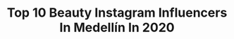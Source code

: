 ---
title: Top 10 Beauty Instagram Influencers In Medellín In 2020
description: >-
  Find top beauty Instagram influencers in Medellín in 2020. Most popular hashtags: #beauty #colombia #medellin #makeup.
platform: Instagram
profiles:
  - username: "chdermatologia"
    fullname: >-
      CLAUDIA HERNÁNDEZ
    location: "Colombia"
    followers: 71707
    engagement: 163
    commentsToLikes: 0.023860
    id: ck0w71ryubc2d0i19xvjyd5io
    verified: false
    hashtags: "#makeup, #retinoids, #coronavirus, #coronavirusalert"
  - username: "vanessadonatoo"
    fullname: >-
      Vanessa Donato
    location: "Colombia"
    followers: 4297
    engagement: 1285
    commentsToLikes: 0.076882
    id: ck5bwxdflmlf90i11xhqnxoqr
    verified: false
    hashtags: "#portrait, #inspirarion, #woman, #livenza"
  - username: "camiavellam"
    fullname: >-
      Camila Avella M 🦀
    location: "Colombia"
    followers: 354815
    engagement: 220
    commentsToLikes: 0.009240
    id: ck5c0pucztm3s0i11gxfqsu1r
    verified: true
    hashtags: "#mondayvibes, #quarantine, #desafiosuperhumanos2018, #medellin"
  - username: "jesusbarrios12"
    fullname: >-
      Jesús Barrios
    location: "Colombia"
    followers: 12916
    engagement: 385
    commentsToLikes: 0.035171
    id: ck5zvrfhz4sbg0i14zg3iflq8
    verified: false
    hashtags: "#maratonista, #mihadamadrina, #fotografia, #dise"
  - username: "axloz"
    fullname: >-
      Andres López
    location: "Colombia"
    followers: 295359
    engagement: 358
    commentsToLikes: 0.014560
    id: ck5c5l7dv3on90i116368wzs8
    verified: false
    hashtags: "#hauslabs, #gayboy, #stayhome, #covid"
  - username: "hernanboterostudio"
    fullname: >-
      Hernán Botero
    location: "Colombia"
    followers: 103270
    engagement: 127
    commentsToLikes: 0.016039
    id: ck5hgzj7y5m5g0i11a8ilenlg
    verified: false
    hashtags: "#boudoir, #bodypositive, #women, #bedroom"
  - username: "iamsebasquintero"
    fullname: >-
      Sebas Quintero 🇨🇴
    location: "Colombia"
    followers: 33678
    engagement: 134
    commentsToLikes: 0.011482
    id: ck5ceserplmbt0i114va3kt1a
    verified: false
    hashtags: "#jewerly, #colombia, #gold, #madeinmedellin"
  - username: "ilmio_of"
    fullname: >-
      𝐀𝐍𝐀 𝐌𝐀𝐑𝐈𝐀 𝐁𝐎𝐍𝐈𝐋𝐋𝐀
    location: "Colombia"
    followers: 43222
    engagement: 362
    commentsToLikes: 0.059355
    id: ck6ub58fr7jg10j71j2v6lxuh
    verified: false
    hashtags: "#throwbackthursday, #blackhair, #december, #mybody"
  - username: "manumontoz"
    fullname: >-
      MANU MONTOYA🦋
    location: "Colombia"
    followers: 436880
    engagement: 185
    commentsToLikes: 0.029507
    id: ck5zutgbp30cx0i14hmrkznmq
    verified: false
    hashtags: "#abh, #instagirls, #makeupmoodboards, #lipicing"
  - username: "fersfantasy"
    fullname: >-
      fer 👑 Makeup Artist
    location: "Colombia"
    followers: 23606
    engagement: 771
    commentsToLikes: 0.047951
    id: ck5cg6053o80l0i11ibyowhd6
    verified: false
    hashtags: "#dragcolombia, #makeupcolombia, #beauty, #cejasbenefit"
---